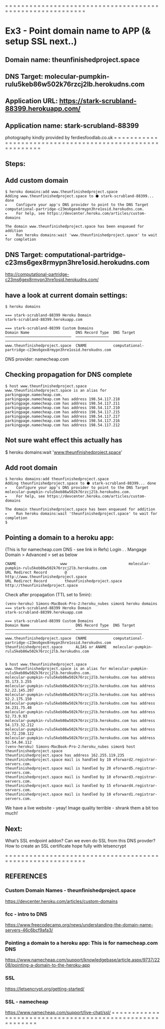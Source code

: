 = = = = = = = = = = = = = = = = = = = = = = = = = = = = = = = = = = = = = = = = = = = = = = = = = = = = = = = = = =
# Ex3 - Point domain name to APP (& setup SSL next..)

## Domain name: theunfinishedproject.space
## DNS Target: molecular-pumpkin-rulu5keb86w502k76rzcj2lb.herokudns.com
## Application URL: https://stark-scrubland-88399.herokuapp.com/
## Application name: stark-scrubland-88399

photography kindly provided by ferdiesfoodlab.co.uk
= = = = = = = = = = = = = = = = = = = = = = = = = = = = = = = = = = = = = = = = = = = = = = = = = = = = = = = = = =

## Steps:

## Add custom domain
```
$ heroku domains:add www.theunfinishedproject.space
Adding www.theunfinishedproject.space to ⬢ stark-scrubland-88399... done
▸    Configure your app's DNS provider to point to the DNS Target computational-partridge-c23ms6gex8rmypn3hre1osid.herokudns.com.
▸    For help, see https://devcenter.heroku.com/articles/custom-domains

The domain www.theunfinishedproject.space has been enqueued for addition
▸    Run heroku domains:wait 'www.theunfinishedproject.space' to wait for completion
```
## DNS Target: computational-partridge-c23ms6gex8rmypn3hre1osid.herokudns.com
http://computational-partridge-c23ms6gex8rmypn3hre1osid.herokudns.com/

## have a look at current domain settings:
```
$ heroku domains

=== stark-scrubland-88399 Heroku Domain
stark-scrubland-88399.herokuapp.com

=== stark-scrubland-88399 Custom Domains
Domain Name                     DNS Record Type  DNS Target
──────────────────────────────  ───────────────  ──────────────────────────────────────────────────────────────
www.theunfinishedproject.space  CNAME            computational-partridge-c23ms6gex8rmypn3hre1osid.herokudns.com
```

DNS provider: namecheap.com

## Checking propagation for DNS complete
```
$ host www.theunfinishedproject.space
www.theunfinishedproject.space is an alias for parkingpage.namecheap.com.
parkingpage.namecheap.com has address 198.54.117.218
parkingpage.namecheap.com has address 198.54.117.211
parkingpage.namecheap.com has address 198.54.117.210
parkingpage.namecheap.com has address 198.54.117.215
parkingpage.namecheap.com has address 198.54.117.217
parkingpage.namecheap.com has address 198.54.117.216
parkingpage.namecheap.com has address 198.54.117.212
```

## Not sure waht effect this actually has
$ heroku domains:wait 'www.theunfinishedproject.space'


## Add root domain
```
$ heroku domains:add theunfinishedproject.space
Adding theunfinishedproject.space to ⬢ stark-scrubland-88399... done
▸    Configure your app's DNS provider to point to the DNS Target molecular-pumpkin-rulu5keb86w502k76rzcj2lb.herokudns.com.
▸    For help, see https://devcenter.heroku.com/articles/custom-domains

The domain theunfinishedproject.space has been enqueued for addition
▸    Run heroku domains:wait 'theunfinishedproject.space' to wait for completion
$
```


## Pointing a domain to a heroku app:
(This is for namecheap.com DNS - see link in Refs)
Login . .
Mangage Domain > Advanced > set as below
```
CNAME                    www                            molecular-pumpkin-rulu5keb86w502k76rzcj2lb.herokudns.com
URL Redirect Record        @                            http://www.theunfinishedproject.space
URL Redirect Record        theunfinishedproject.space        http://theunfinishedproject.space
```

Check after propagation (TTL set to 5min):
```
(venv-heroku) Simons-MacBook-Pro-2:heroku_nubes simon$ heroku domains
=== stark-scrubland-88399 Heroku Domain
stark-scrubland-88399.herokuapp.com

=== stark-scrubland-88399 Custom Domains
Domain Name                     DNS Record Type  DNS Target
──────────────────────────────  ───────────────  ──────────────────────────────────────────────────────────────
www.theunfinishedproject.space  CNAME            computational-partridge-c23ms6gex8rmypn3hre1osid.herokudns.com
theunfinishedproject.space      ALIAS or ANAME   molecular-pumpkin-rulu5keb86w502k76rzcj2lb.herokudns.com


$ host www.theunfinishedproject.space
www.theunfinishedproject.space is an alias for molecular-pumpkin-rulu5keb86w502k76rzcj2lb.herokudns.com.
molecular-pumpkin-rulu5keb86w502k76rzcj2lb.herokudns.com has address 35.173.3.255
molecular-pumpkin-rulu5keb86w502k76rzcj2lb.herokudns.com has address 52.22.145.207
molecular-pumpkin-rulu5keb86w502k76rzcj2lb.herokudns.com has address 52.2.175.150
molecular-pumpkin-rulu5keb86w502k76rzcj2lb.herokudns.com has address 34.231.75.48
molecular-pumpkin-rulu5keb86w502k76rzcj2lb.herokudns.com has address 52.73.9.93
molecular-pumpkin-rulu5keb86w502k76rzcj2lb.herokudns.com has address 54.173.32.212
molecular-pumpkin-rulu5keb86w502k76rzcj2lb.herokudns.com has address 52.72.230.122
molecular-pumpkin-rulu5keb86w502k76rzcj2lb.herokudns.com has address 52.54.84.112
(venv-heroku) Simons-MacBook-Pro-2:heroku_nubes simon$ host theunfinishedproject.space
theunfinishedproject.space has address 162.255.119.235
theunfinishedproject.space mail is handled by 10 eforward2.registrar-servers.com.
theunfinishedproject.space mail is handled by 20 eforward5.registrar-servers.com.
theunfinishedproject.space mail is handled by 10 eforward3.registrar-servers.com.
theunfinishedproject.space mail is handled by 15 eforward4.registrar-servers.com.
theunfinishedproject.space mail is handled by 10 eforward1.registrar-servers.com.
```

We have a live website - yeay!
Image quality terrible - shrank them a bit too much!


## Next:
What’s SSL endpoint addon?
Can we even do SSL from this DNS provder?
How to create an SSL certificate hope fully with letsencrypt

= = = = = = = = = = = = = = = = = = = = = = = = = = = = = = = = = = = = = = = = = = = = = = = = = = = = = = = = = =
## REFERENCES
### Custom Domain Names - theunfinishedproject.space
https://devcenter.heroku.com/articles/custom-domains

### fcc - intro to DNS
https://www.freecodecamp.org/news/understanding-the-domain-name-servers-46c6bcf9afa3/

### Pointing a domain to a heroku app: This is for namecheap.com DNS
https://www.namecheap.com/support/knowledgebase/article.aspx/9737/2208/pointing-a-domain-to-the-heroku-app

### SSL
https://letsencrypt.org/getting-started/

### SSL - namecheap
https://www.namecheap.com/support/live-chat/ssl/
= = = = = = = = = = = = = = = = = = = = = = = = = = = = = = = = = = = = = = = = = = = = = = = = = = = = = = = = = =

